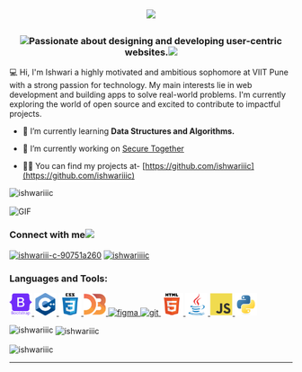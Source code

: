 
<h1 align="center">
    <img src="https://readme-typing-svg.herokuapp.com/?font=Righteous&size=35&center=true&vCenter=true&width=500&height=70&duration=3500&lines=Hi,+I'm+Ishwari!;" />
</h1>

</h1>
</h1>
<h3 align="center"><img src="https://media.giphy.com/media/hvRJCLFzcasrR4ia7z/giphy.gif" width="25px"/>Passionate about designing and developing user-centric websites.<img src="https://cdn.dribbble.com/users/330915/screenshots/3587000/10_coding_dribbble.gif" width="42px"/></h3>

💻
Hi, I'm Ishwari a highly motivated and ambitious sophomore at VIIT Pune with a strong passion for technology. My main interests lie in web development and building apps to solve real-world problems. I'm currently exploring the world of open source and excited to contribute to impactful projects.

- 🌱 I’m currently learning **Data Structures and Algorithms.**

- 🔭 I’m currently working on [Secure Together](https://securetogether.vercel.app/)

- 👨‍💻 You can find my projects at- [https://github.com/ishwariiic](https://github.com/ishwariiic)
  
<p align="left"> <img src="https://komarev.com/ghpvc/?username=ishwariiic&label=Profile%20views&color=0e75b6&style=flat" alt="ishwariiic" /> </p>
<img align="center" alt="GIF" src="https://raw.githubusercontent.com/rahul-jha98/rahul-jha98/main/techstack.gif" width="360px"/>
<h3 align="left">Connect with me<img src="https://media.giphy.com/media/hvRJCLFzcasrR4ia7z/giphy.gif" width="25px"/> </h3>
<p align="left">
  <a href="https://linkedin.com/in/ishwariii-c-90751a260" target="blank"><img align="center" src="https://raw.githubusercontent.com/rahuldkjain/github-profile-readme-generator/master/src/images/icons/Social/linked-in-alt.svg" alt="ishwariii-c-90751a260" height="30" width="40" /></a>
<a href="https://www.leetcode.com/ishwariiiic" target="blank"><img align="center" src="https://raw.githubusercontent.com/rahuldkjain/github-profile-readme-generator/master/src/images/icons/Social/leet-code.svg" alt="ishwariiiic" height="30" width="40" /></a>
</p>

<h3 align="left">Languages and Tools:</h3>
<p align="left"> <a href="https://getbootstrap.com" target="_blank" rel="noreferrer"> <img src="https://raw.githubusercontent.com/devicons/devicon/master/icons/bootstrap/bootstrap-plain-wordmark.svg" alt="bootstrap" width="40" height="40"/> </a> <a href="https://www.w3schools.com/cpp/" target="_blank" rel="noreferrer"> <img src="https://raw.githubusercontent.com/devicons/devicon/master/icons/cplusplus/cplusplus-original.svg" alt="cplusplus" width="40" height="40"/> </a> <a href="https://www.w3schools.com/css/" target="_blank" rel="noreferrer"> <img src="https://raw.githubusercontent.com/devicons/devicon/master/icons/css3/css3-original-wordmark.svg" alt="css3" width="40" height="40"/> </a> <a href="https://d3js.org/" target="_blank" rel="noreferrer"> <img src="https://raw.githubusercontent.com/devicons/devicon/master/icons/d3js/d3js-original.svg" alt="d3js" width="40" height="40"/> </a> <a href="https://www.figma.com/" target="_blank" rel="noreferrer"> <img src="https://www.vectorlogo.zone/logos/figma/figma-icon.svg" alt="figma" width="40" height="40"/> </a> <a href="https://git-scm.com/" target="_blank" rel="noreferrer"> <img src="https://www.vectorlogo.zone/logos/git-scm/git-scm-icon.svg" alt="git" width="40" height="40"/> </a> <a href="https://www.w3.org/html/" target="_blank" rel="noreferrer"> <img src="https://raw.githubusercontent.com/devicons/devicon/master/icons/html5/html5-original-wordmark.svg" alt="html5" width="40" height="40"/> </a> <a href="https://www.java.com" target="_blank" rel="noreferrer"> <img src="https://raw.githubusercontent.com/devicons/devicon/master/icons/java/java-original.svg" alt="java" width="40" height="40"/> </a> <a href="https://developer.mozilla.org/en-US/docs/Web/JavaScript" target="_blank" rel="noreferrer"> <img src="https://raw.githubusercontent.com/devicons/devicon/master/icons/javascript/javascript-original.svg" alt="javascript" width="40" height="40"/> </a> <a href="https://www.python.org" target="_blank" rel="noreferrer"> <img src="https://raw.githubusercontent.com/devicons/devicon/master/icons/python/python-original.svg" alt="python" width="40" height="40"/> </a> </p>

<p><img align="left" src="https://github-readme-stats.vercel.app/api/top-langs?username=ishwariiic&show_icons=true&locale=en&layout=compact" alt="ishwariiic" /></p>

<p>&nbsp;<img align="center" src="https://github-readme-stats.vercel.app/api?username=ishwariiic&show_icons=true&locale=en" alt="ishwariiic" /></p>

<p><img align="center" src="https://github-readme-streak-stats.herokuapp.com/?user=ishwariiic&" alt="ishwariiic" /></p>
<hr>


